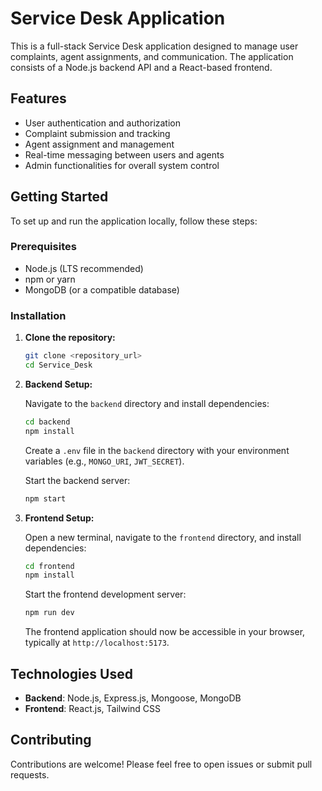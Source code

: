 # Service Desk Application

This is a full-stack Service Desk application designed to manage user complaints, agent assignments, and communication. The application consists of a Node.js backend API and a React-based frontend.

## Features

- User authentication and authorization
- Complaint submission and tracking
- Agent assignment and management
- Real-time messaging between users and agents
- Admin functionalities for overall system control

## Getting Started

To set up and run the application locally, follow these steps:

### Prerequisites

- Node.js (LTS recommended)
- npm or yarn
- MongoDB (or a compatible database)

### Installation

1.  **Clone the repository:**

    ```bash
    git clone <repository_url>
    cd Service_Desk
    ```

2.  **Backend Setup:**

    Navigate to the `backend` directory and install dependencies:

    ```bash
    cd backend
    npm install
    ```

    Create a `.env` file in the `backend` directory with your environment variables (e.g., `MONGO_URI`, `JWT_SECRET`).

    Start the backend server:

    ```bash
    npm start
    ```

3.  **Frontend Setup:**

    Open a new terminal, navigate to the `frontend` directory, and install dependencies:

    ```bash
    cd frontend
    npm install
    ```

    Start the frontend development server:

    ```bash
    npm run dev
    ```

    The frontend application should now be accessible in your browser, typically at `http://localhost:5173`.

## Technologies Used

- **Backend**: Node.js, Express.js, Mongoose, MongoDB
- **Frontend**: React.js, Tailwind CSS

## Contributing

Contributions are welcome! Please feel free to open issues or submit pull requests.